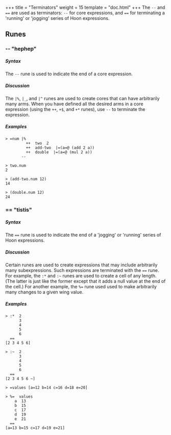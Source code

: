 +++
title = "Terminators"
weight = 15
template = "doc.html"
+++
The `--` and `==` are used as terminators: `--` for core expressions, and `==` for terminating a 'running' or 'jogging' series of Hoon expressions.

## Runes

### -- "hephep"

##### Syntax

The `--` rune is used to indicate the end of a core expression.

##### Discussion

The `|%`, `|_`, and `|^` runes are used to create cores that can have arbitrarily many arms.  When you have defined all the desired arms in a core expression (using the `++`, `+$`, and `+*` runes), use `--` to terminate the expression.

##### Examples

```
> =num |%
         ++  two  2
         ++  add-two  |=(a=@ (add 2 a))
         ++  double  |=(a=@ (mul 2 a))
       --

> two.num
2

> (add-two.num 12)
14

> (double.num 12)
24
```

### == "tistis"

##### Syntax

The `==` rune is used to indicate the end of a 'jogging' or 'running' series of Hoon expressions.

##### Discussion

Certain runes are used to create expressions that may include arbitrarily many subexpressions.  Such expressions are terminated with the `==` rune.  For example, the `:*` and `:~` runes are used to create a cell of any length.  (The latter is just like the former except that it adds a null value at the end of the cell.)  For another example, the `%=` rune used used to make arbitrarily many changes to a given wing value.

##### Examples

```
> :*  2
      3
      4
      5
      6
  ==
[2 3 4 5 6]

> :~  2
      3
      4
      5
      6
  ==
[2 3 4 5 6 ~]

> =values [a=12 b=14 c=16 d=18 e=20]

> %=  values
    a  13
    b  15
    c  17
    d  19
    e  21
  ==
[a=13 b=15 c=17 d=19 e=21]
```

